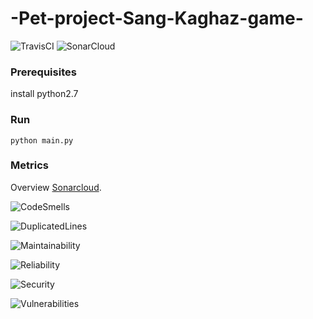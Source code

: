 # -Pet-project-Sang-Kaghaz-game-


![TravisCI](https://travis-ci.org/irzref/test-stuff.svg?branch=master) 
![SonarCloud](https://sonarcloud.io/api/project_badges/measure?project=irzref_test-stuff&metric=alert_status)

### Prerequisites

install python2.7

### Run

```
python main.py
```

### Metrics

Overview [Sonarcloud](https://sonarcloud.io/dashboard?id=Parvin2018-Pet-project-Sang-Kaghaz-game-).

![CodeSmells](https://sonarcloud.io/api/project_badges/measure?project=Parvin2018-Pet-project-Sang-Kaghaz-game-&metric=code_smells)

![DuplicatedLines](https://sonarcloud.io/api/project_badges/measure?project=Parvin2018-Pet-project-Sang-Kaghaz-game-&metric=duplicated_lines_density)

![Maintainability](https://sonarcloud.io/api/project_badges/measure?project=Parvin2018-Pet-project-Sang-Kaghaz-game-&metric=sqale_rating)

![Reliability](https://sonarcloud.io/api/project_badges/measure?project=Parvin2018-Pet-project-Sang-Kaghaz-game-&metric=reliability_rating)

![Security](https://sonarcloud.io/api/project_badges/measure?project=Parvin2018-Pet-project-Sang-Kaghaz-game-&metric=security_rating)

![Vulnerabilities](https://sonarcloud.io/api/project_badges/measure?project=Parvin2018-Pet-project-Sang-Kaghaz-game-&metric=vulnerabilities)
